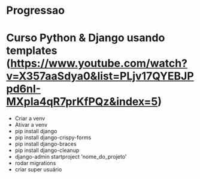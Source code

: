 # Progressao
# Curso Python & Django usando templates (https://www.youtube.com/watch?v=X357aaSdya0&list=PLjv17QYEBJPpd6nI-MXpIa4qR7prKfPQz&index=5)

- Criar a venv
- Ativar a venv
- pip install django
- pip install django-crispy-forms
- pip install django-braces
- pip install django-cleanup
- django-admin startproject 'nome_do_projeto'
- rodar migrations
- criar super usuário

